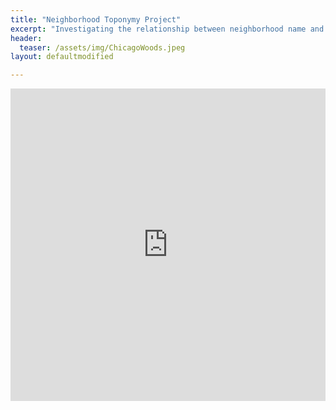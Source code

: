 ```yaml
---
title: "Neighborhood Toponymy Project"
excerpt: "Investigating the relationship between neighborhood name and income"
header:
  teaser: /assets/img/ChicagoWoods.jpeg
layout: defaultmodified

---
```


<iframe src="https://storymaps.arcgis.com/stories/7afa476b89934014a43160e7381f087a" width="100%" height="500px" frameborder="0" allowfullscreen allow="geolocation"></iframe>

